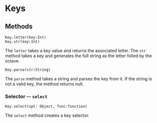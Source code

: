 Keys
====


## Methods

    Key.letter(key:Int)
    Key.str(key:Int)

The `letter` takes a key value and returns the associated letter. The `str`
method takes a key and generates the full string as the letter folled by the
octave.
  
    Key.parse(str:String)

The `parse` method takes a string and parses the key from it. If the string is
not a valid key, the method returns null.

### Selector -- `select`

    Key.select(opt: Object, func:function)

The `select` method creates a key selector.
